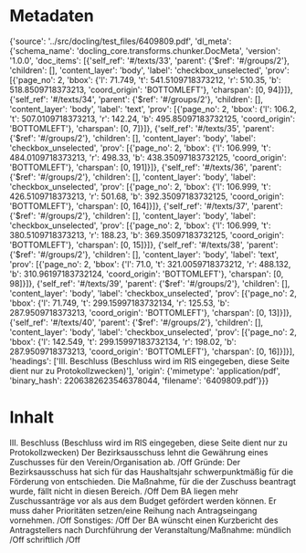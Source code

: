 # Metadaten
{'source': '../src/docling/test_files/6409809.pdf', 'dl_meta': {'schema_name': 'docling_core.transforms.chunker.DocMeta', 'version': '1.0.0', 'doc_items': [{'self_ref': '#/texts/33', 'parent': {'$ref': '#/groups/2'}, 'children': [], 'content_layer': 'body', 'label': 'checkbox_unselected', 'prov': [{'page_no': 2, 'bbox': {'l': 71.749, 't': 541.5109718373212, 'r': 510.35, 'b': 518.8509718373213, 'coord_origin': 'BOTTOMLEFT'}, 'charspan': [0, 94]}]}, {'self_ref': '#/texts/34', 'parent': {'$ref': '#/groups/2'}, 'children': [], 'content_layer': 'body', 'label': 'text', 'prov': [{'page_no': 2, 'bbox': {'l': 106.2, 't': 507.0109718373213, 'r': 142.24, 'b': 495.85097183732125, 'coord_origin': 'BOTTOMLEFT'}, 'charspan': [0, 7]}]}, {'self_ref': '#/texts/35', 'parent': {'$ref': '#/groups/2'}, 'children': [], 'content_layer': 'body', 'label': 'checkbox_unselected', 'prov': [{'page_no': 2, 'bbox': {'l': 106.999, 't': 484.0109718373213, 'r': 498.33, 'b': 438.35097183732125, 'coord_origin': 'BOTTOMLEFT'}, 'charspan': [0, 191]}]}, {'self_ref': '#/texts/36', 'parent': {'$ref': '#/groups/2'}, 'children': [], 'content_layer': 'body', 'label': 'checkbox_unselected', 'prov': [{'page_no': 2, 'bbox': {'l': 106.999, 't': 426.5109718373213, 'r': 501.68, 'b': 392.35097183732125, 'coord_origin': 'BOTTOMLEFT'}, 'charspan': [0, 164]}]}, {'self_ref': '#/texts/37', 'parent': {'$ref': '#/groups/2'}, 'children': [], 'content_layer': 'body', 'label': 'checkbox_unselected', 'prov': [{'page_no': 2, 'bbox': {'l': 106.999, 't': 380.5109718373213, 'r': 188.23, 'b': 369.35097183732125, 'coord_origin': 'BOTTOMLEFT'}, 'charspan': [0, 15]}]}, {'self_ref': '#/texts/38', 'parent': {'$ref': '#/groups/2'}, 'children': [], 'content_layer': 'body', 'label': 'text', 'prov': [{'page_no': 2, 'bbox': {'l': 71.0, 't': 321.0059718373212, 'r': 488.132, 'b': 310.96197183732124, 'coord_origin': 'BOTTOMLEFT'}, 'charspan': [0, 98]}]}, {'self_ref': '#/texts/39', 'parent': {'$ref': '#/groups/2'}, 'children': [], 'content_layer': 'body', 'label': 'checkbox_unselected', 'prov': [{'page_no': 2, 'bbox': {'l': 71.749, 't': 299.15997183732134, 'r': 125.53, 'b': 287.9509718373213, 'coord_origin': 'BOTTOMLEFT'}, 'charspan': [0, 13]}]}, {'self_ref': '#/texts/40', 'parent': {'$ref': '#/groups/2'}, 'children': [], 'content_layer': 'body', 'label': 'checkbox_unselected', 'prov': [{'page_no': 2, 'bbox': {'l': 142.549, 't': 299.15997183732134, 'r': 198.02, 'b': 287.9509718373213, 'coord_origin': 'BOTTOMLEFT'}, 'charspan': [0, 16]}]}], 'headings': ['III. Beschluss (Beschluss wird im RIS eingegeben, diese Seite dient nur zu Protokollzwecken)'], 'origin': {'mimetype': 'application/pdf', 'binary_hash': 2206382623546378044, 'filename': '6409809.pdf'}}}

# Inhalt
III. Beschluss (Beschluss wird im RIS eingegeben, diese Seite dient nur zu Protokollzwecken)
Der Bezirksausschuss lehnt die Gewährung eines Zuschusses für den Verein/Organisation ab. /Off
Gründe:
Der Bezirksausschuss hat sich für das Haushaltsjahr schwerpunktmäßig für die Förderung von entschieden. Die Maßnahme, für die der Zuschuss beantragt wurde, fällt nicht in diesen Bereich. /Off
Dem BA liegen mehr Zuschussanträge vor als aus dem Budget gefördert werden können. Er muss daher Prioritäten setzen/eine Reihung nach Antragseingang vornehmen. /Off
Sonstiges: /Off
Der BA wünscht einen Kurzbericht des Antragstellers nach Durchführung der  Veranstaltung/Maßnahme:
mündlich /Off
schriftlich /Off